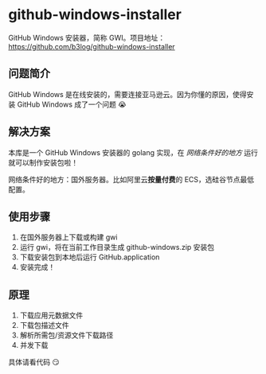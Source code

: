 # github-windows-installer

GitHub Windows 安装器，简称 GWI。项目地址：https://github.com/b3log/github-windows-installer

## 问题简介

GitHub Windows 是在线安装的，需要连接亚马逊云。因为你懂的原因，使得安装 GitHub Windows 成了一个问题 :sob: 

## 解决方案

本库是一个 GitHub Windows 安装器的 golang 实现，在 _网络条件好的地方_ 运行就可以制作安装包啦！

网络条件好的地方：国外服务器。比如阿里云**按量付费**的 ECS，选硅谷节点最低配置。

## 使用步骤

1. 在国外服务器上下载或构建 gwi
2. 运行 gwi，将在当前工作目录生成 github-windows.zip 安装包 
3. 下载安装包到本地后运行 GitHub.application
4. 安装完成！

## 原理

1. 下载应用元数据文件
2. 下载包描述文件
3. 解析所需包/资源文件下载路径
4. 并发下载

具体请看代码 :smirk:
